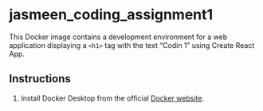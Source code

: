 # jasmeen_coding_assignment1
 
This Docker image contains a development environment for a web application displaying a `<h1>` tag with the text “Codin 1” using Create React App.
 
## Instructions
 
1. Install Docker Desktop from the official [Docker website](https://www.docker.com/products/docker-desktop).